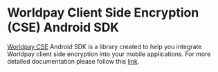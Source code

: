 # Worldpay Client Side Encryption (CSE) Android SDK


[Worldpay CSE](http://support.worldpay.com/support/kb/gg/client-side-encryption/Content/A%20-%20Home/Home.htm) Android SDK is a library created to help you integrate Worldpay client side encryption into your mobile applications. For more detailed documentation please follow this [link](http://support.worldpay.com/support/kb/gg/client-side-encryption/Content/D%20-%20Integration/Client%20Side%20Integration.htm).
